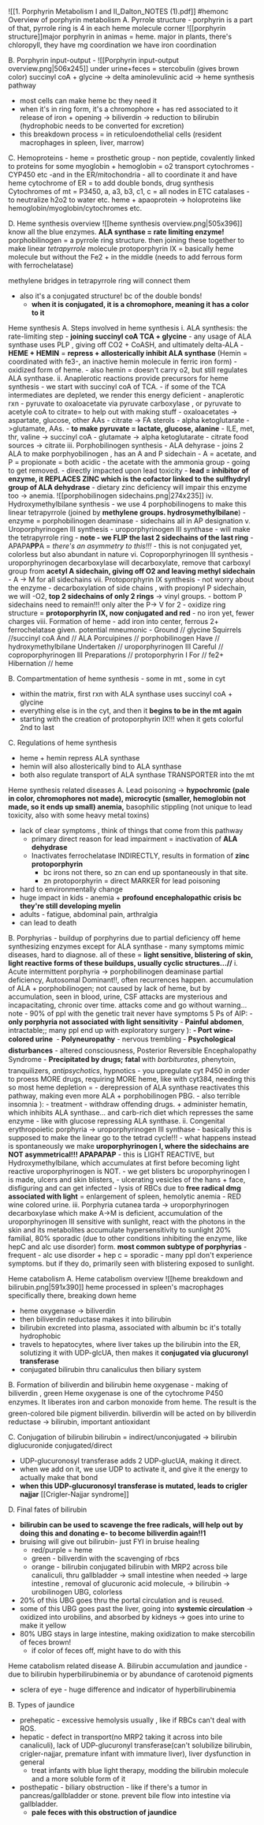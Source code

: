 ![[1. Porphyrin Metabolism I and II_Dalton_NOTES (1).pdf]] #hemonc 
Overview of porphyrin metabolism 
A. Pyrrole structure - porphyrin is a part of that, pyrrole ring is 4 in each heme molecule corner
![[porphyrin structure]]major porphyrin in animas = heme. major in plants, there's chloropyll, they have mg coordination
we have iron coordination

B. Porphyrin input-output - 
![[Porphyrin input-output overview.png|506x245]]
under urine+feces = stercobulin (gives brown color)
succinyl coA + glycine -> delta aminolevulinic acid -> heme synthesis pathway 
- most cells can make heme bc they need it 
- when it's in ring form, it's a chromophore + has red associated to it 
release of iron + opening -> biliverdin -> reduction to bilirubin (hydrophobic needs to be converted for excretion)
- this breakdown process = in reticuloendothelial cells (resident macrophages in spleen, liver, marrow)

C. Hemoproteins - heme = prosthetic group - non peptide, covalently linked to proteins
for some myoglobin + hemoglobin = o2 transport
cytochromes - CYP450 etc -and in the ER/mitochondria - all to coordinate it and have heme
cytochrome of ER = to add double bonds, drug synthesis
Cytochromes of mt = P3450, a, a3, b3, c1, c = all nodes in ETC
catalases - to neutralize h2o2 to water etc. 
heme + apaoprotein -> holoproteins like hemoglobin/myoglobin/cytochromes etc. 

D. Heme synthesis overview
![[heme synthesis overview.png|505x396]]
know all the blue enzymes. 
**ALA synthase = rate limiting enzyme!** 
porphobilinogen = a pyrrole ring structure. then joining these together to make linear *tetrapyrrole* molecule 
protoporphyrin IX = basically heme molecule but without the Fe2 + in the middle (needs to add ferrous form with ferrochelatase)

methylene bridges in tetrapyrrole ring will connect them 
- also it's a conjugated structure! bc of the double bonds! 
	- **when it is conjugated, it is a chromophore, meaning it has a color to it**

Heme synthesis 
A. Steps involved in heme synthesis 
	i. ALA synthesis: the rate-limiting step - **joining succinyl coA TCA + glycine**
		- any usage of ALA synthase uses PLP , giving off CO2 + CoASH, and ultimately delta-ALA
		- **HEME + HEMIN** = **repress + allosterically inhibit ALA synthase** (Hemin = coordinated with fe3-, an inactive hemin molecule in ferric iron form) - oxidized form of heme. 
		- also hemin = doesn't carry o2, but still regulates ALA synthase. 
	ii. Anaplerotic reactions provide precursors for heme synthesis - we start with succinyl coA of TCA. 
		- if some of the TCA intermediates are depleted, we render this energy deficient
		- anaplerotic rxn - pyruvate to oxaloacetate via pyruvate carboxylase , or pyruvate to acetyle coA to citrate= to help out with making stuff 
			- oxaloacetates -> aspartate, glucose, other AAs
			- citrate -> FA sterols
			- alpha ketoglutarate ->glutamate, AAs. 
		- **to make pyruvate = lactate, glucose, alanine**
		- ILE, met, thr, valine -> succinyl coA 
		- glutamate -> alpha ketoglutarate 
		- citrate food sources -> citrate
	iii. Porphobilinogen synthesis
		- ALA dehyrase - joins 2 ALA to make porphyobilinogen , has an A and P sidechain 
		- A = acetate, and P = propionate = both acidic
		- the acetate with the ammonia group - going to get removed. 
			- directly impacted upon lead toxicity - **lead = inhibitor of enzyme, it REPLACES ZINC which is the cofactor linked to the sulfhydryl group of ALA dehydrase**
		- dietary zinc deficiency will impair this enzyme too -> anemia. ![[porphobilinogen sidechains.png|274x235]]
	iv. Hydroxymethylbilane synthesis 
		- we use 4 porphobilinogens to make this linear tetrapyrrole (joined by **methylene groups. hydrosymethylbilane**)
		- enzyme = porphobilinogen deaminase
		- sidechains all in AP designation
	v. Uroporphyrinogen III synthesis
		- uroporphyrinogen III synthase - will make the tetrapyrrole ring - **note - we FLIP the last 2 sidechains of the last ring** - APAPA**PP**A = _there's an asymmetry to this!!!_
			- this is not conjugated yet, colorless but also abundant in nature 
	vi. Coproporphyrinogen III synthesis 
		- uroporphyrinogen decarboxylase will decarboxylate, remove that carboxyl group from **acetyl A sidechain, giving off O2 and leaving methyl sidechain**
		- A -> M for all sidechains 
	vii. Protoporphyrin IX synthesis 
		- not worry about the enzyme
		- decarboxylation of side chains , with propionyl P sidechain, we will -O2, **top 2 sidechains of only 2 rings** -> vinyl groups. 
			- bottom P sidechains need to remain!!! only alter the P-> V for 2 
			- oxidize ring structure = **protoporphyrin IX, now conjugated and red**
		- no iron yet, fewer charges 
	viii. Formation of heme 
		- add iron into center, ferrous 2+ ferrochelatase given. 
potential mneumonic - 
Ground  // glycine
Squirrels //succinyl coA 
And  // ALA 
Porcuipines // porphobilinogen
Have // hydroxymethylbilane
Undertaken // uroporphyrinogen III 
Careful  // coproporphyrinogen III 
Preparations // protoporphyrin I 
For // fe2+
Hibernation // heme 


B. Compartmentation of heme synthesis - some in mt , some in cyt
- within the matrix, first rxn with ALA synthase uses succinyl coA + glycine 
- everything else is in the cyt, and then it **begins to be in the mt again**
- starting with the creation of protoporphyrin IX!!! when it gets colorful 2nd to last

C. Regulations of heme synthesis
- heme + hemin repress ALA synthase
- hemin will also allosterically bind to ALA synthase
- both also regulate transport of ALA synthase TRANSPORTER into the mt

Heme synthesis related diseases 
A. Lead poisoning -> **hypochromic (pale in color, chromophores not made), microcytic (smaller, hemoglobin not made, so it ends up small) anemia,** basophilic stippling (not unique to lead toxicity, also with some heavy metal toxins)
- lack of clear symptoms , think of things that come from this pathway 
	- primary direct reason for lead impairment = inactivation of **ALA dehydrase**
	- Inactivates ferrochelatase INDIRECTLY, results in formation of **zinc protoporphyrin**
		- bc irons not there, so zn can end up spontaneously in that site. 
		- zn protoporphyrin = direct MARKER for lead poisoning
- hard to environmentally change
- huge impact in kids - anemia + **profound encephalopathic crisis bc they're still developing myelin**
- adults - fatigue, abdominal pain, arthralgia 
- can lead to death 

B. Porphyrias - buildup of porphyrins due to partial deficiency off heme synthesizing enzymes except for ALA synthase - many symptoms mimic diseases, hard to diagnose. 
all of these = **light sensitive, blistering of skin, light reactive forms of these buildups, usually cyclic structures...//**
	i. Acute intermittent porphyria -> porphobilinogen deaminase partial deficiency, Autosomal Dominant!!, often recurrences happen. 
		accumulation of ALA + porphobilinogen; not caused by lack of heme, but by accumulation, seen in blood, urine, CSF 
		attacks are mysterious and incapacitating, chronic over time. attacks come and go without warning... 
			note - 90% of ppl with the genetic trait never have symptoms 
		5 Ps of AIP: - **only porphyria not associated with light sensitivity**
		- **Painful abdomen**, intractable;; many ppl end up with exploratory surgery ): 
		**- Port wine-colored urine  **
		- **Polyneuropathy** - nervous trembling
		- **Psychological disturbances** - altered consciousness, Posterior Reversible Encephalopathy Syndrome
		- **Precipitated by drugs;** **fatal** with *barbiturates*, phenytoin, tranquilizers, *antipsychotics*, hypnotics
			- you upregulate cyt P450 in order to proess MORE drugs, requiring MORE heme, like with cyt384, needing this so most heme depletion = 
				- derepression of ALA synthase reactivates this pathway, making even more ALA + porphobilinogen PBG. 
		- also terrible insomnia ):
		- treatment - withdraw offending drugs. + administer hematin, which inhibits ALA synthase... and carb-rich diet which represses the same enzyme - like with glucose repressing ALA synthase. 
	ii. Congenital erythropoietic porphyria -> uroporphyrinogen III synthase - basically this is supposed to make the linear go to the tetrad cycle!!!
		- what happens instead is spontaneously we make **uroporphyrinogen I, where the sidechains are NOT asymmetrical!!! APAPAPAP**
			- this is LIGHT REACTIVE, but Hydroxymethylbilane, which accumulates at first before becoming light reactive uroporphyrinogen is NOT. 
			- we get blisters bc uroporphyrinogen I is made, ulcers and skin blisters, 
				- ulcerating vesicles of the hans + face, disfiguring and can get infected
		- lysis of RBCs  due to **free radical dmg associated with light** = enlargement of spleen, hemolytic anemia
		- RED wine colored urine. 
	iii. Porphyria cutanea tarda -> uroporphyrinogen decarboxylase which make A->M is deficient, accumulation of the uroporphyrinogen III
		sensitive with sunlight, react with the photons in the skin and its metabolites accumulate
		hypersensitivity to sunlight
		20% familial, 80% sporadic (due to other conditions inhibiting the enzyme, like hepC and alc use disorder) form. **most common subtype of porphyrias**
		- frequent - alc use disorder + hep c = sporadic 
		- many ppl don't experience symptoms. but if they do, primarily seen with blistering exposed to sunlight. 

Heme catabolism 
A. Heme catabolism overview 
![[heme breakdown and bilirubin.png|591x390]]
heme processed in spleen's macrophages specifically there, breaking down heme 
- heme oxygenase -> biliverdin 
- then biliverdin reductase makes it into bilirubin
- bilirubin excreted into plasma, associated with albumin bc it's totally hydrophobic 
- travels to hepatocytes, where liver takes up the bilirubin into the ER, solutizing it with UDP-glcUA, then makes it **conjugated via glucuronyl transferase**
- conjugated bilirubin thru canaliculus then biliary system

B. Formation of biliverdin and bilirubin 
heme oxygenase - making of biliverdin , green 
	Heme oxygenase is one of the cytochrome P450 enzymes. It liberates iron and carbon monoxide from heme. The result is the green-colored bile pigment biliverdin.
biliverdin will be acted on by biliverdin reductase -> bilirubin, important antioxidant

C. Conjugation of bilirubin
bilirubin = indirect/unconjugated -> bilirubin diglucuronide conjugated/direct
- UDP-glucuronosyl transferase adds 2 UDP-glucUA, making it direct. 
- when we add on it, we use UDP to activate it, and give it the energy to actually make that bond 
- **when this UDP-glucuronosyl transferase is mutated, leads to crigler najjar** [[Crigler-Najjar syndrome]]

D. Final fates of bilirubin
- **bilirubin can be used to scavenge the free radicals, will help out by doing this and donating e- to become biliverdin again!!1**
- bruising will give out bilirubin- just FYI in bruise healing 
	- red/purple = heme
	- green - biliverdin with the scavenging of rbcs
	- orange - bilirubin
conjugated bilirubin with MRP2 across bile canaliculi, thru gallbladder -> small intestine when needed -> large intestine , removal of glucuronic acid molecule, -> bilirubin -> urobilinogen UBG, colorless
- 20% of this UBG goes thru the portal circulation and is reused. 
- some of this UBG goes past the liver, going into **systemic circulation** -> oxidized into urobilins, and absorbed by kidneys -> goes into urine to make it yellow 
- 80% UBG stays in large intestine, making oxidization to make stercobilin of feces brown! 
	- if color of feces off, might have to do with this 

Heme catabolism related disease 
A. Bilirubin accumulation and jaundice - due to bilirubin hyperbilirubinemia or by abundance of carotenoid pigments 
- sclera of eye - huge difference and indicator of hyperbilirubinemia

B. Types of jaundice
- prehepatic - excessive hemolysis usually , like if RBCs can't deal with ROS. 
- hepatic - defect in transport(no MRP2 taking it across into bile canaliculi), lack of UDP-glucuronyl transferase(can't solubilize bilirubin, crigler-najjar, premature infant with immature liver), liver dysfunction in general 
	- treat infants with blue light therapy, modding the bilirubin molecule and a more soluble form of it 
- posthepatic - biliary obstruction - like if there's a tumor in pancreas/gallbladder or stone. prevent bile flow into intestine via gallbladder. 
	- **pale feces with this obstruction of jaundice**



